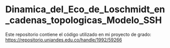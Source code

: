 # Dinamica_del_Eco_de_Loschmidt_en_cadenas_topologicas_Modelo_SSH

Este repositorio contiene el código utilizado en mi proyecto de grado: https://repositorio.uniandes.edu.co/handle/1992/59266

